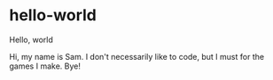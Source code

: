 # hello-world
Hello, world

Hi, my name is Sam. I don't necessarily like to code, but I must for the games I make. Bye!
